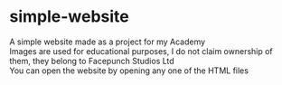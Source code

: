 # simple-website
A simple website made as a project for my Academy  
Images are used for educational purposes, I do not claim ownership of them, they belong to Facepunch Studios Ltd  
You can open the website by opening any one of the HTML files 
